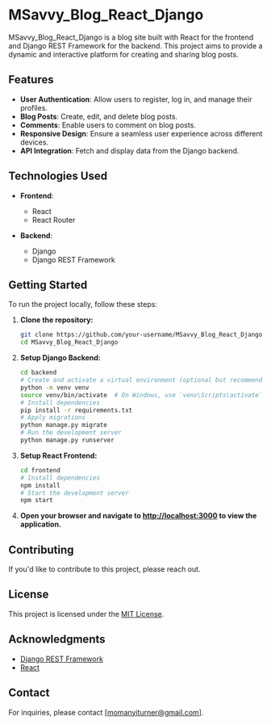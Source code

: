 # MSavvy_Blog_React_Django

MSavvy_Blog_React_Django is a blog site built with React for the frontend and Django REST Framework for the backend. This project aims to provide a dynamic and interactive platform for creating and sharing blog posts.

## Features

- **User Authentication**: Allow users to register, log in, and manage their profiles.
- **Blog Posts**: Create, edit, and delete blog posts.
- **Comments**: Enable users to comment on blog posts.
- **Responsive Design**: Ensure a seamless user experience across different devices.
- **API Integration**: Fetch and display data from the Django backend.

## Technologies Used

- **Frontend**:
  - React
  - React Router

- **Backend**:
  - Django
  - Django REST Framework

## Getting Started

To run the project locally, follow these steps:

1. **Clone the repository:**

    ```bash
    git clone https://github.com/your-username/MSavvy_Blog_React_Django.git
    cd MSavvy_Blog_React_Django
    ```

2. **Setup Django Backend:**

    ```bash
    cd backend
    # Create and activate a virtual environment (optional but recommended)
    python -m venv venv
    source venv/bin/activate  # On Windows, use `venv\Scripts\activate`
    # Install dependencies
    pip install -r requirements.txt
    # Apply migrations
    python manage.py migrate
    # Run the development server
    python manage.py runserver
    ```

3. **Setup React Frontend:**

    ```bash
    cd frontend
    # Install dependencies
    npm install
    # Start the development server
    npm start
    ```

4. **Open your browser and navigate to [http://localhost:3000](http://localhost:3000) to view the application.**

## Contributing

If you'd like to contribute to this project, please reach out.

## License

This project is licensed under the [MIT License](LICENSE).

## Acknowledgments

- [Django REST Framework](https://www.django-rest-framework.org/)
- [React](https://reactjs.org/)

## Contact

For inquiries, please contact [momanyiturner@gmail.com].

